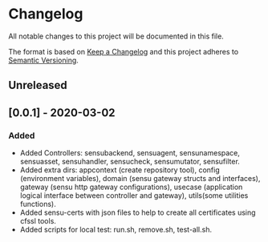 # Changelog
All notable changes to this project will be documented in this file.

The format is based on [Keep a Changelog](http://keepachangelog.com/en/1.0.0/)
and this project adheres to [Semantic
Versioning](http://semver.org/spec/v2.0.0.html).

## Unreleased

## [0.0.1] - 2020-03-02

### Added
- Added Controllers: sensubackend, sensuagent, sensunamespace, sensuasset, sensuhandler, sensucheck, sensumutator, sensufilter.
- Added extra dirs: appcontext (create repository tool), config (environment variables), domain (sensu gateway structs and interfaces), gateway (sensu http gateway configurations), usecase (application logical interface between controller and gateway), utils(some utilities functions).
- Added sensu-certs with json files to help to create all certificates using cfssl tools.
- Added scripts for local test: run.sh, remove.sh, test-all.sh.
